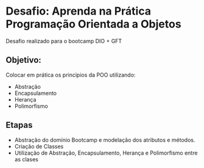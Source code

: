 # Desafio: Aprenda na Prática Programação Orientada a Objetos #

Desafio realizado para o bootcamp DIO + GFT

## Objetivo: ## 
Colocar em prática os principios da POO utilizando:
- Abstração
- Encapsulamento
- Herança
- Polimorfismo

## Etapas ##
- Abstração do domínio Bootcamp e modelação dos atributos e métodos.
- Criação de Classes
- Utilização de Abstração, Encapsulamento, Herança e Polimorfismo entre as clases